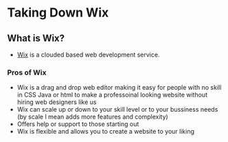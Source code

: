 # Taking Down Wix

## What is Wix?

* [Wix](https://en.wikipedia.org/wiki/Wix.com) is a clouded based web
  development service.


### Pros of Wix

* Wix is a drag and drop web editor making it easy for people with no skill in CSS Java or html to make a professoinal looking website without hiring web designers like us
* Wix can scale up or down to your skill level or to your bussiness needs (by scale I mean adds more features and complexity)
* Offers help or support to those starting out 
* Wix is flexible and allows you to create a website to your liking  
